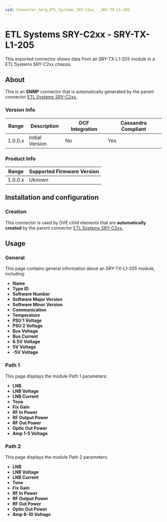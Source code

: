 ```yaml
---
uid: Connector_help_ETL_Systems_SRY-C2xx_-_SRY-TX-L1-205
---
```


# ETL Systems SRY-C2xx - SRY-TX-L1-205

This exported connector shows data from an SRY-TX-L1-205 module in a ETL Systems SRY-C2xx chassis.

## About

This is an **SNMP** connector that is automatically generated by the parent connector [ETL Systems SRY-C2xx.](xref:Connector_help_ETL_Systems_SRY-C2xx)

### Version Info

| Range | Description | DCF Integration | Cassandra Compliant |
|------------------|-----------------|---------------------|-------------------------|
| 1.0.0.x          | Initial Version | No                  | Yes                     |

### Product Info

| Range | Supported Firmware Version |
|------------------|-----------------------------|
| 1.0.0.x          | Uknown                      |

## Installation and configuration

### Creation

This connector is used by DVE child elements that are **automatically created** by the parent connector [ETL Systems SRY-C2xx.](xref:Connector_help_ETL_Systems_SRY-C2xx)

## Usage

### General

This page contains general information about an SRY-TX-L1-205 module, including:

- **Name**
- **Type ID**
- **Software Number**
- **Software Major Version**
- **Software Minor Version**
- **Communication**
- **Temperature**
- **PSU 1 Voltage**
- **PSU 2 Voltage**
- **Bus Voltage**
- **Bus Current**
- **6.5V Voltage**
- **5V Voltage**
- **-5V Voltage**

### Path 1

This page displays the module Path 1 parameters:

- **LNB**
- **LNB Voltage**
- **LNB Current**
- **Tone**
- **Fix Gain**
- **RF In Power**
- **RF Output Power**
- **RF Out Power**
- **Optic Out Power**
- **Amp 1-5 Voltage**

### Path 2

This page displays the module Path 2 parameters:

- **LNB**
- **LNB Voltage**
- **LNB Current**
- **Tone**
- **Fix Gain**
- **RF In Power**
- **RF Output Power**
- **RF Out Power**
- **Optic Out Power**
- **Amp 6-10 Voltage**


